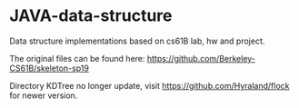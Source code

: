 # JAVA-data-structure
Data structure implementations based on cs61B lab, hw and project.

The original files can be found here: https://github.com/Berkeley-CS61B/skeleton-sp19

Directory KDTree no longer update, visit https://github.com/Hyraland/flock for newer version.
